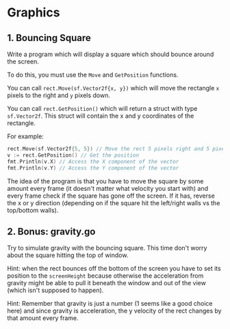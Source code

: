 # Graphics

## 1. Bouncing Square

Write a program which will display a square which should bounce around the screen.

To do this, you must use the `Move` and `GetPosition` functions.

You can call `rect.Move(sf.Vector2f{x, y})` which will move the rectangle
`x` pixels to the right and `y` pixels down.

You can call `rect.GetPosition()` which will return a struct with type `sf.Vector2f`.
This struct will contain the x and y coordinates of the rectangle.

For example:

```go
rect.Move(sf.Vector2f{5, 5}) // Move the rect 5 pixels right and 5 pixels down
v := rect.GetPosition() // Get the position
fmt.Println(v.X) // Access the X component of the vector
fmt.Println(v.Y) // Access the Y component of the vector
```

The idea of the program is that you have to move the square by some amount every
frame (it doesn't matter what velocity you start with) and every frame check
if the square has gone off the screen. If it has, reverse the x or y direction
(depending on if the square hit the left/right walls vs the top/bottom walls).

## 2. Bonus: gravity.go

Try to simulate gravity with the bouncing square. This time don't worry about
the square hitting the top of window.

Hint: when the rect bounces off the bottom of the screen you have to set
its position to the `screenHeight` because otherwise the acceleration from
gravity might be able to pull it beneath the window and out of the view (which 
isn't supposed to happen).

Hint: Remember that gravity is just a number (1 seems like a good choice here)
and since gravity is acceleration, the y velocity of the rect changes by that
amount every frame.
